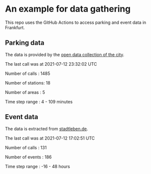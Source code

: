 # An example for data gathering

This repo uses the GitHub Actions to access parking and event data in Frankfurt.

## Parking data
The data is provided by the [open data collection of the city](https://www.offenedaten.frankfurt.de/).

The last call was at 2021-07-12 23:32:02 UTC

Number of calls   : 1485

Number of stations:   18

Number of areas   :    5

Time step range   :    4 -  109 minutes


## Event data
The data is extracted from [stadtleben.de](https://stadtleben.de/frankfurt/).

The last call was at 2021-07-12 17:02:51 UTC

Number of calls   : 131

Number of events  : 186

Time step range   : -16 -  48 hours

